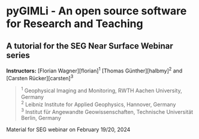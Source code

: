 # pyGIMLi - An open source software for Research and Teaching
## A tutorial for the SEG Near Surface Webinar series

**Instructors:**
[Florian Wagner][florian]<sup>1</sup>
[Thomas Günther][halbmy]<sup>2</sup>
and
[Carsten Rücker][carsten]<sup>3</sup>

> <sup>1</sup>
> Geophysical Imaging and Monitoring, RWTH Aachen University, Germany
> <br>
> <sup>2</sup>
> Leibniz Institute for Applied Geophysics, Hannover, Germany
> <br>
> <sup>3</sup>
> Institut für Angewandte Geowissenschaften, Technische Universität Berlin, Germany





Material for SEG webinar on February 19/20, 2024
